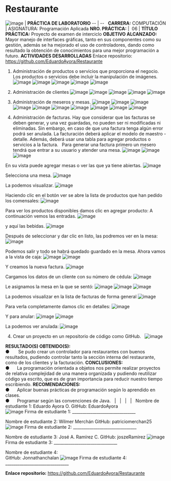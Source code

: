# Restaurante

![image](https://user-images.githubusercontent.com/49033241/58711504-4bac1000-8384-11e9-96a8-e98f9b452c64.png)
| **PRÁCTICA DE LABORATORIO**
-- | --
 
**CARRERA:**   COMPUTACIÓN | ASIGNATURA:   Programación Aplicada
**NRO. PRÁCTICA:** |  06 | **TÍTULO PRÁCTICA:** Proyecto   de examen de interciclo
**OBJETIVO   ALCANZADO:**   
Mayor manejo de interfaces gráficas, tanto en sus   componentes como su gestión, además se ha mejorado el uso de controladores,   dando como resultado la obtención de conocimientos para una mejor   programación a futuro.
**ACTIVIDADES DESARROLLADAS**
Enlace   repositorio:  https://github.com/EduardoAyora/Restaurante
1. Administración de productos o servicios que        proporciona el negocio. Los productos o servicios debe incluir la        manipulación de imágenes.
![image](https://user-images.githubusercontent.com/49033241/58711020-3b476580-8383-11e9-90bc-4f8c169dcb50.png)
![image](https://user-images.githubusercontent.com/49033241/58711036-439fa080-8383-11e9-97d6-9b0ede9491f8.png)
![image](https://user-images.githubusercontent.com/49033241/58711044-47cbbe00-8383-11e9-9d5e-dd6e36c26c97.png)
![image](https://user-images.githubusercontent.com/49033241/58711058-4c907200-8383-11e9-9690-5757ced9c72d.png)
![image](https://user-images.githubusercontent.com/49033241/58711063-50bc8f80-8383-11e9-91f9-00a7b4871203.png)

2. Administración   de clientes
![image](https://user-images.githubusercontent.com/49033241/58711073-587c3400-8383-11e9-8125-d599820bc09e.png)
![image](https://user-images.githubusercontent.com/49033241/58711085-5e721500-8383-11e9-90df-9953ca0e9523.png)
![image](https://user-images.githubusercontent.com/49033241/58711103-66ca5000-8383-11e9-94a1-119cff3b1982.png)
![image](https://user-images.githubusercontent.com/49033241/58711110-69c54080-8383-11e9-9662-94f434b2db28.png)
![image](https://user-images.githubusercontent.com/49033241/58711137-777ac600-8383-11e9-8869-803c3e37d206.png)

3.   Administración de meseros y mesas.
![image](https://user-images.githubusercontent.com/49033241/58711605-7e560880-8384-11e9-8870-8b9a29f1ac2e.png)
![image](https://user-images.githubusercontent.com/49033241/58711615-82822600-8384-11e9-9525-e6bfdceb6803.png)
![image](https://user-images.githubusercontent.com/49033241/58711647-92016f00-8384-11e9-8c41-d534180f2a33.png)
![image](https://user-images.githubusercontent.com/49033241/58711676-962d8c80-8384-11e9-9877-61f2ecc39d66.png)
![image](https://user-images.githubusercontent.com/49033241/58711697-9a59aa00-8384-11e9-9554-f80846179512.png)
![image](https://user-images.githubusercontent.com/49033241/58711715-a34a7b80-8384-11e9-9599-8a8bcfaa8ce7.png)
![image](https://user-images.githubusercontent.com/49033241/58711726-a7769900-8384-11e9-98c7-18179ec57d3b.png)
![image](https://user-images.githubusercontent.com/49033241/58711736-acd3e380-8384-11e9-8a66-5c143675d281.png)
![image](https://user-images.githubusercontent.com/49033241/58711744-b1000100-8384-11e9-809d-03d1e4a2713d.png)
![image](https://user-images.githubusercontent.com/49033241/58711751-b3faf180-8384-11e9-8a8e-c5e4aa5f30dd.png)

4. Administración   de facturas. Hay que considerar que las facturas se deben generar, y una vez   guardadas, no pueden ser ni modificadas ni eliminadas. Sin embargo, en caso   de que una factura tenga algún error podrá ser anulada. La facturación deberá   aplicar el modelo de maestro - detalle. Además, deberá usar una tabla para   agregar productos o servicios a la factura.       Para generar una   factura primero un mesero tendrá que entrar a su usuario y atender una mesa.
![image](https://user-images.githubusercontent.com/49033241/58711787-caa14880-8384-11e9-9f49-f83967f5fa9a.png)
![image](https://user-images.githubusercontent.com/49033241/58711796-ce34cf80-8384-11e9-809b-e62641dd7d92.png)
![image](https://user-images.githubusercontent.com/49033241/58711802-d42ab080-8384-11e9-92e5-a69c2617ce13.png)

En su vista puede   agregar mesas o ver las que ya tiene abiertas.
![image](https://user-images.githubusercontent.com/49033241/58711824-e1479f80-8384-11e9-9440-a4b6f867db4a.png)

Selecciona una   mesa.
![image](https://user-images.githubusercontent.com/49033241/58711856-f4f30600-8384-11e9-8bd4-88a00169e73e.png)

La podemos   visualizar.
![image](https://user-images.githubusercontent.com/49033241/58711877-02a88b80-8385-11e9-9d6e-4569f71a6b61.png)

Haciendo clic en el botón ver se abre la lista de productos que han pedido los comensales:
![image](https://user-images.githubusercontent.com/49033241/58711903-194ee280-8385-11e9-8fe0-4a88ec269892.png)

Para ver los   productos disponibles damos clic en agregar producto:
A continuación vemos las entradas.
![image](https://user-images.githubusercontent.com/49033241/58711956-37b4de00-8385-11e9-9c56-06473ad22939.png)

y aquí las bebidas.
![image](https://user-images.githubusercontent.com/49033241/58711984-41d6dc80-8385-11e9-975f-f3056566b845.png)

Después de   seleccionar y dar clic en listo, las podremos ver en la mesa:
![image](https://user-images.githubusercontent.com/49033241/58712007-4dc29e80-8385-11e9-8008-347165ba9741.png)

Podemos salir y todo se habrá quedado guardado en la mesa.
Ahora vamos a la   vista de caja:
![image](https://user-images.githubusercontent.com/49033241/58712026-5ca95100-8385-11e9-8c1d-757bd4fa10e2.png)
![image](https://user-images.githubusercontent.com/49033241/58712028-5f0bab00-8385-11e9-88e2-a4341bb80bc3.png)

Y creamos la nueva   factura.
![image](https://user-images.githubusercontent.com/49033241/58712037-66cb4f80-8385-11e9-8587-5ac2b1d2468b.png)

Cargamos los datos   de un cliente con su número de cédula:
![image](https://user-images.githubusercontent.com/49033241/58712048-6e8af400-8385-11e9-88c1-688b33740954.png)

Le asignamos la   mesa en la que se sentó:
![image](https://user-images.githubusercontent.com/49033241/58712096-8793a500-8385-11e9-81a5-954bd0e76431.png)
![image](https://user-images.githubusercontent.com/49033241/58712109-8c585900-8385-11e9-8cd2-056fd1590d5f.png)
![image](https://user-images.githubusercontent.com/49033241/58712115-8f534980-8385-11e9-9830-c9ada63e1b8d.png)

La podemos   visualizar en la lista de facturas de forma general
![image](https://user-images.githubusercontent.com/49033241/58712132-99754800-8385-11e9-938e-ff39db311bbb.png)

Para verla   completamente damos clic en detalles:
![image](https://user-images.githubusercontent.com/49033241/58712146-a003bf80-8385-11e9-8ac9-ed3c83eefe62.png)

Y para anular:
![image](https://user-images.githubusercontent.com/49033241/58712190-b4e05300-8385-11e9-876f-cc55aa7bd064.png)
![image](https://user-images.githubusercontent.com/49033241/58712198-b7db4380-8385-11e9-9a53-726c089bcddf.png)

La podemos ver   anulada:
![image](https://user-images.githubusercontent.com/49033241/58712209-bf9ae800-8385-11e9-88ea-b02a4e0bcff7.png)

4. Crear un   proyecto en un repositorio de código como GitHub.
 
![image](https://user-images.githubusercontent.com/49033241/58712218-c4f83280-8385-11e9-94ed-41e088c8b36b.png)

**RESULTADO(S)   OBTENIDO(S):**   
●       Se pudo crear un controlador para   restaurantes con buenos resultados, pudiendo controlar tanto la sección interna   del restaurante, como de los clientes y la facturación.
**CONCLUSIONES:**   
●      La   programación orientada a objetos nos permite realizar proyectos de relativa   complejidad de una manera organizada y pudiendo reutilizar código ya escrito,   que es de gran importancia para reducir nuestro tiempo escribiendo.
**RECOMENDACIONES:**   
●      Aplicar   buenas prácticas de programación según lo aprendido en clases.   
●      Programar   según las convenciones de Java.
  |   |   |   |  
Nombre de estudiante 1:         Eduardo Ayora O.
GitHub: EduardoAyora                        
![image](https://user-images.githubusercontent.com/49033241/58712316-fc66df00-8385-11e9-90d8-054ea69ff12d.png)
Firma de estudiante 1: _______________________________

Nombre de estudiante 2:         Wilmer Merchán
GitHub: patriciomerchan25
![image](https://user-images.githubusercontent.com/49033241/58712534-5cf61c00-8386-11e9-979e-20f00f127e74.png)
Firma de estudiante 2: _______________________________

Nombre de estudiante 3:         José A. Ramírez C.
GitHub: joszeRamirez
![image](https://user-images.githubusercontent.com/49033241/58712606-82832580-8386-11e9-94a7-98c07bbcf54a.png)
Firma de estudiante 3: _______________________________

Nombre de estudiante 4:         
GitHub: Jonnathanchalan
![image](https://user-images.githubusercontent.com/49033241/58712662-9cbd0380-8386-11e9-8043-c4475711f470.png)
Firma de estudiante 4: _______________________________

**Enlace repositorio:**  https://github.com/EduardoAyora/Restaurante
